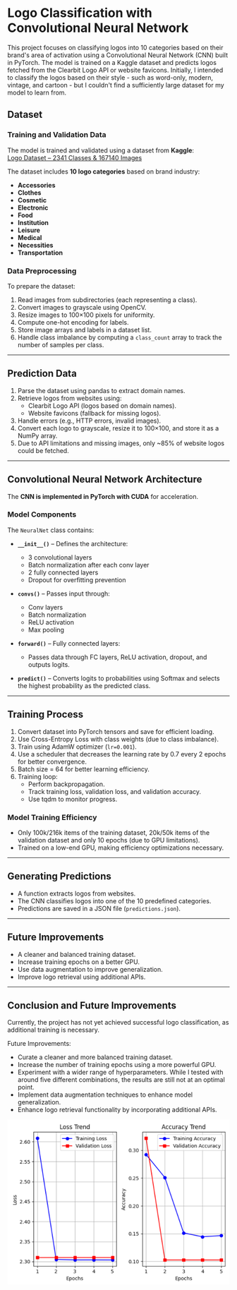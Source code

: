 # Logo Classification with Convolutional Neural Network

This project focuses on classifying logos into 10 categories based on their brand's area of activation using a Convolutional Neural Network (CNN) built in PyTorch. The model is trained on a Kaggle dataset and predicts logos fetched from the Clearbit Logo API or website favicons. Initially, I intended to classify the logos based on their style - such as word-only, modern, vintage, and cartoon - but I couldn't find a sufficiently large dataset for my model to learn from.

## Dataset

### Training and Validation Data
The model is trained and validated using a dataset from **Kaggle**:  
[Logo Dataset – 2341 Classes & 167140 Images](https://www.kaggle.com/datasets/siddharthkumarsah/logo-dataset-2341-classes-and-167140-images)

The dataset includes **10 logo categories** based on brand industry:
- **Accessories**
- **Clothes**
- **Cosmetic**
- **Electronic**
- **Food**
- **Institution**
- **Leisure**
- **Medical**
- **Necessities**
- **Transportation**

### Data Preprocessing
To prepare the dataset:
1. Read images from subdirectories (each representing a class).
2. Convert images to grayscale using OpenCV.
3. Resize images to 100×100 pixels for uniformity.
4. Compute one-hot encoding for labels.
5. Store image arrays and labels in a dataset list.
6. Handle class imbalance by computing a `class_count` array to track the number of samples per class.

---

## Prediction Data

1. Parse the dataset using pandas to extract domain names.
2. Retrieve logos from websites using:
   - Clearbit Logo API (logos based on domain names).
   - Website favicons (fallback for missing logos).
3. Handle errors (e.g., HTTP errors, invalid images).
4. Convert each logo to grayscale, resize it to 100×100, and store it as a NumPy array.
5. Due to API limitations and missing images, only ~85% of website logos could be fetched.

---

## Convolutional Neural Network Architecture

The **CNN is implemented in PyTorch with CUDA** for acceleration.

### Model Components
The `NeuralNet` class contains:

- **`__init__()`** – Defines the architecture:
  - 3 convolutional layers
  - Batch normalization after each conv layer
  - 2 fully connected layers
  - Dropout for overfitting prevention

- **`convs()`** – Passes input through:
  - Conv layers
  - Batch normalization
  - ReLU activation
  - Max pooling

- **`forward()`** – Fully connected layers:
  - Passes data through FC layers, ReLU activation, dropout, and outputs logits.

- **`predict()`** – Converts logits to probabilities using Softmax and selects the highest probability as the predicted class.

---

## Training Process

1. Convert dataset into PyTorch tensors and save for efficient loading.
2. Use Cross-Entropy Loss with class weights (due to class imbalance).
3. Train using AdamW optimizer (`lr=0.001`).
4. Use a scheduler that decreases the learning rate by 0.7 every 2 epochs for better convergence.
5. Batch size = 64 for better learning efficiency.
6. Training loop:
   - Perform backpropagation.
   - Track training loss, validation loss, and validation accuracy.
   - Use tqdm to monitor progress.

### Model Training Efficiency
- Only 100k/216k items of the training dataset, 20k/50k items of the validation dataset and only 10 epochs (due to GPU limitations).
- Trained on a low-end GPU, making efficiency optimizations necessary.

---

## Generating Predictions

- A function extracts logos from websites.
- The CNN classifies logos into one of the 10 predefined categories.
- Predictions are saved in a JSON file (`predictions.json`).

---

## Future Improvements

- A cleaner and balanced training dataset.
- Increase training epochs on a better GPU.
- Use data augmentation to improve generalization.
- Improve logo retrieval using additional APIs.

---

## Conclusion and Future Improvements

Currently, the project has not yet achieved successful logo classification, as additional training is necessary.

Future Improvements:

- Curate a cleaner and more balanced training dataset.
- Increase the number of training epochs using a more powerful GPU.
- Experiment with a wider range of hyperparameters. While I tested with around five different combinations, the results are still not at an optimal point.
- Implement data augmentation techniques to enhance model generalization.
- Enhance logo retrieval functionality by incorporating additional APIs.

![Loss and Accuracy Trends](plot.png)
